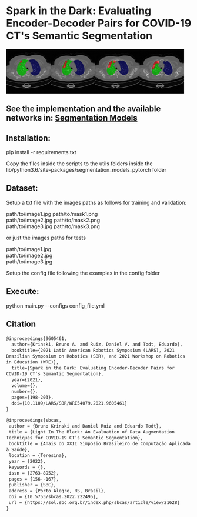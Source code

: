 <h1>Spark in the Dark: Evaluating Encoder-Decoder Pairs for COVID-19 CT's Semantic Segmentation</h1>

<div style="display:flex;">
    <img src='images/img1.jpg' style="width:24%;">
    <img src='images/img2.jpg' style="width:24%;">
    <img src='images/img3.jpg' style="width:24%;">
    <img src='images/img4.jpg' style="width:24%;">
</div>

<h2>See the implementation and the available networks in: <a href="https://github.com/qubvel/segmentation_models.pytorch" target="_blank">Segmentation Models</a></h2>

<h2>Installation:</h2>

<p>pip install -r requirements.txt</p>

<p>Copy the files inside the scripts to the utils folders inside the lib/python3.6/site-packages/segmentation_models_pytorch folder</p>

<h2>Dataset:</h2>

<p>Setup a txt file with the images paths as follows for training and validation:</p>

<p>path/to/image1.jpg path/to/mask1.png <br>
path/to/image2.jpg path/to/mask2.png <br>
path/to/image3.jpg path/to/mask3.png</p>

<p>or just the images paths for tests</p>
<p>path/to/image1.jpg<br>
path/to/image2.jpg<br>
path/to/image3.jpg</p>

<p>Setup the config file following the examples in the config folder</p>

<h2>Execute:</h2>
<p>python main.py --configs config_file.yml</p>

<h2>Citation</h2>

```
@inproceedings{9605461,
  author={Krinski, Bruno A. and Ruiz, Daniel V. and Todt, Eduardo},
  booktitle={2021 Latin American Robotics Symposium (LARS), 2021 Brazilian Symposium on Robotics (SBR), and 2021 Workshop on Robotics in Education (WRE)}, 
  title={Spark in the Dark: Evaluating Encoder-Decoder Pairs for COVID-19 CT’s Semantic Segmentation}, 
  year={2021},
  volume={},
  number={},
  pages={198-203},
  doi={10.1109/LARS/SBR/WRE54079.2021.9605461}
}
```

```
@inproceedings{sbcas,
 author = {Bruno Krinski and Daniel Ruiz and Eduardo Todt},
 title = {Light In The Black: An Evaluation of Data Augmentation Techniques for COVID-19 CT’s Semantic Segmentation},
 booktitle = {Anais do XXII Simpósio Brasileiro de Computação Aplicada à Saúde},
 location = {Teresina},
 year = {2022},
 keywords = {},
 issn = {2763-8952},
 pages = {156--167},
 publisher = {SBC},
 address = {Porto Alegre, RS, Brasil},
 doi = {10.5753/sbcas.2022.222495},
 url = {https://sol.sbc.org.br/index.php/sbcas/article/view/21628}
}
```
